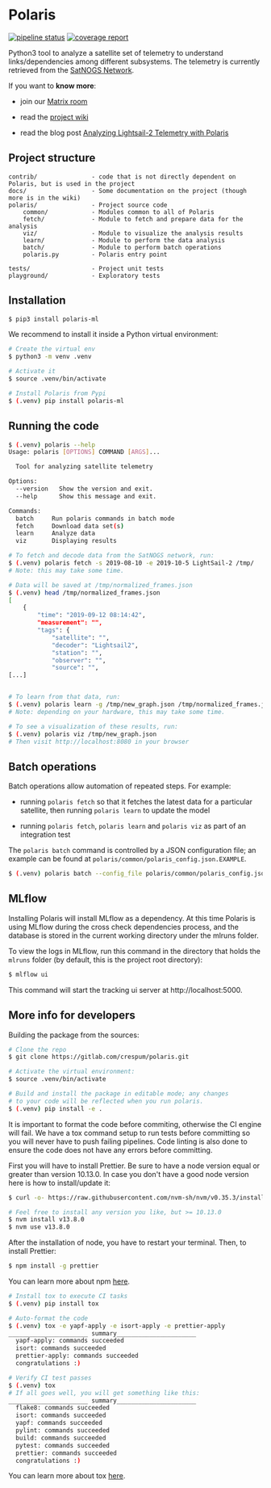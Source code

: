 # Polaris

[![pipeline status](https://gitlab.com/crespum/polaris/badges/master/pipeline.svg)](https://gitlab.com/crespum/polaris/commits/master)
[![coverage report](https://gitlab.com/crespum/polaris/badges/master/coverage.svg)](https://gitlab.com/crespum/polaris/commits/master)

Python3 tool to analyze a satellite set of telemetry to understand links/dependencies among different subsystems. The telemetry is currently retrieved from the [SatNOGS Network](https://network.satnogs.org/).

If you want to **know more**:

- join our [Matrix room](https://riot.im/app/#/room/#polaris:matrix.org)

- read the [project wiki](https://gitlab.com/crespum/polaris/wikis/Home)

- read the blog post [Analyzing Lightsail-2 Telemetry with Polaris](https://blog.crespum.eu/analyzing-lightsail-2-telemetry-with-polaris/)

## Project structure

```
contrib/               - code that is not directly dependent on Polaris, but is used in the project
docs/                  - Some documentation on the project (though more is in the wiki)
polaris/               - Project source code
    common/            - Modules common to all of Polaris
    fetch/             - Module to fetch and prepare data for the analysis
    viz/               - Module to visualize the analysis results
    learn/             - Module to perform the data analysis
    batch/             - Module to perform batch operations
    polaris.py         - Polaris entry point

tests/                 - Project unit tests
playground/            - Exploratory tests
```

## Installation

```bash
$ pip3 install polaris-ml
```

We recommend to install it inside a Python virtual environment:
```bash
# Create the virtual env
$ python3 -m venv .venv

# Activate it
$ source .venv/bin/activate

# Install Polaris from Pypi
$ (.venv) pip install polaris-ml
```

## Running the code

```bash
$ (.venv) polaris --help
Usage: polaris [OPTIONS] COMMAND [ARGS]...

  Tool for analyzing satellite telemetry

Options:
  --version   Show the version and exit.
  --help      Show this message and exit.

Commands:
  batch     Run polaris commands in batch mode
  fetch     Download data set(s)
  learn     Analyze data
  viz       Displaying results

# To fetch and decode data from the SatNOGS network, run:
$ (.venv) polaris fetch -s 2019-08-10 -e 2019-10-5 LightSail-2 /tmp/
# Note: this may take some time.

# Data will be saved at /tmp/normalized_frames.json
$ (.venv) head /tmp/normalized_frames.json
[
    {
        "time": "2019-09-12 08:14:42",
        "measurement": "",
        "tags": {
            "satellite": "",
            "decoder": "Lightsail2",
            "station": "",
            "observer": "",
            "source": "",
[...]


# To learn from that data, run:
$ (.venv) polaris learn -g /tmp/new_graph.json /tmp/normalized_frames.json
# Note: depending on your hardware, this may take some time.

# To see a visualization of these results, run:
$ (.venv) polaris viz /tmp/new_graph.json
# Then visit http://localhost:8080 in your browser
```

## Batch operations

Batch operations allow automation of repeated steps.  For example:

- running `polaris fetch` so that it fetches the latest data for a particular satellite, then running `polaris learn` to update the model

- running `polaris fetch`, `polaris learn` and `polaris viz` as part of an integration test

The `polaris batch` command is controlled by a JSON configuration file; an example can be found at `polaris/common/polaris_config.json.EXAMPLE`.

```bash
$ (.venv) polaris batch --config_file polaris/common/polaris_config.json.EXAMPLE
```

## MLflow

Installing Polaris will install MLflow as a dependency. At this time Polaris is using MLflow during the cross check dependencies process, and the database is stored in the current working directory under the mlruns folder.

To view the logs in MLflow, run this command in the directory that holds the `mlruns` folder (by default, this is the project root directory):

```bash
$ mlflow ui
```
This command will start the tracking ui server at http://localhost:5000.

## More info for developers

Building the package from the sources:
```bash
# Clone the repo
$ git clone https://gitlab.com/crespum/polaris.git

# Activate the virtual environment:
$ source .venv/bin/activate

# Build and install the package in editable mode; any changes
# to your code will be reflected when you run polaris.
$ (.venv) pip install -e .
```

It is important to format the code before commiting, otherwise the
CI engine will fail. We have a tox command setup to run tests before
committing so you will never have to push failing pipelines. Code
linting is also done to ensure the code does not have any errors
before committing.

First you will have to install Prettier. Be sure to have a node version equal or greater than version 10.13.0. In case you don't have a good node version here is how to install/update it:
```bash
$ curl -o- https://raw.githubusercontent.com/nvm-sh/nvm/v0.35.3/install.sh | bash

# Feel free to install any version you like, but >= 10.13.0
$ nvm install v13.8.0
$ nvm use v13.8.0
```
After the installation of node, you have to restart your terminal.
Then, to install Prettier:

```bash
$ npm install -g prettier
```
You can learn more about npm [here](https://www.npmjs.com/).

```bash
# Install tox to execute CI tasks
$ (.venv) pip install tox

# Auto-format the code
$ (.venv) tox -e yapf-apply -e isort-apply -e prettier-apply
______________________ summary______________________
  yapf-apply: commands succeeded
  isort: commands succeeded
  prettier-apply: commands succeeded
  congratulations :)

# Verify CI test passes
$ (.venv) tox
# If all goes well, you will get something like this:
______________________ summary______________________
  flake8: commands succeeded
  isort: commands succeeded
  yapf: commands succeeded
  pylint: commands succeeded
  build: commands succeeded
  pytest: commands succeeded
  prettier: commands succeeded
  congratulations :)

```
You can learn more about tox [here](https://tox.readthedocs.io/en/latest/).
